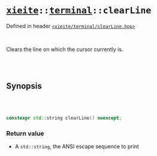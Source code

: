 # [`xieite`](../../README.md)`::`[`terminal`](../../docs/terminal.md)`::clearLine`
Defined in header [`<xieite/terminal/clearLine.hpp>`](../../include/xieite/terminal/clearLine.hpp)

<br/>

Clears the line on which the cursor currently is.

<br/><br/>

## Synopsis

<br/><br/>

```cpp
constexpr std::string clearLine() noexcept;
```
### Return value
- A `std::string`, the ANSI escape sequence to print
